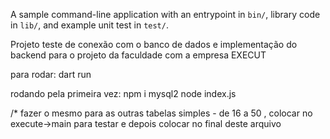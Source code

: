 A sample command-line application with an entrypoint in `bin/`, library code
in `lib/`, and example unit test in `test/`.

Projeto teste de conexão com o banco de dados e implementação do backend para o projeto da faculdade com a empresa EXECUT

para rodar: dart run

rodando pela primeira vez: 
                            npm i mysql2
                            node index.js




/*  fazer o mesmo para as outras tabelas simples - de 16 a 50 , colocar no execute->main para testar e depois colocar no final deste arquivo


  <!-- // ClienteController clienteController = ClienteController();

    // clienteController.create(
    //   complemento: "'Apto 45'",
    //   cpfCnpj: "12345678901234",
    //   logradouro: "'Rua das Flores, 123'",
    //   nomeCliente: "'João Silva'",
    //   razaoSocial: "'JS Serviços'",
    //   telefone: "11987654321",
    // );

    // clienteController.readByID(
    //   idCliente: 9,
    // );

    // clienteController.update(
    //   complemento: "'Apto 1010'",
    //   cpfCnpj: "12345678901234",
    //   logradouro: "'Rua das Flores, 123'",
    //   nomeCliente: "'João Silva'",
    //   razaoSocial: "'JS Serviços'",
    //   telefone: "11987654321",
    //   idCliente: 8,
    // );

    // clienteController.delete(
    //   idCliente: 8,
    // );

    // clienteController.list();

    // clienteController.search(
    //     operator: "like", value: "'%Jo%'", paramter: "nomeCliente"); -->

<!--
    UsuarioController usuarioController = UsuarioController();

    usuarioController.create(
      complemento: "Quadra 13 Lote 20 Casa 01 Setor: Mansões Paraíso",
      cpfCnpj: "23132089000145",
      logradouro: "Rua J70, s/n",
      nomeUsuario: "Antônio Almeida",
      razaoSocial: "Execut Construções e Reformas",
      telefone: "62996551100",
    );

    usuarioController.readByID(
      idUsuario: 1,
    );

    usuarioController.update(
      complemento: "Quadra 13 Lote 20 Casa 01 Setor: Mansões Paraíso",
      cpfCnpj: "23132089000145",
      logradouro: "Rua J70, s/n",
      nomeUsuario: "Antônio Almeida de Souza",
      razaoSocial: "Execut Construções e Reformas",
      telefone: "62996551100",
      idUsuario: 1,
    );

    usuarioController.delete(
      idUsuario: 1,
    );

    usuarioController.list();

    usuarioController.search(
        operator: "like", value: "'%Ex%'", paramter: "nomeCliente"); -->

<!-- 
TipoMaoDeObraController tipoMaoDeObraController = TipoMaoDeObraController();

    tipoMaoDeObraController.create(
       nomeTipo: "Eletricista",
       descricao: "instalações elétricas"
    );

    tipoMaoDeObraController.readByID(
      idTipo: 1,
    );

    tipoMaoDeObraController.update(
      nomeTipo: "",
      descricao: "",
      idTipo: 1,
    );

    tipoMaoDeObraController.delete(
      idTipo: 1,
    );

    tipoMaoDeObraController.list();

    tipoMaoDeObraController.search(
        operator: "like", value: "'%Ex%'", paramter: "nomeCliente"); -->

<!--
    TempoDeObraController tempoDeObraController = TempoDeObraController();

    tempoDeObraController.create(
       nomeTempo: "Curto prazo",
    );

    tempoDeObraController.readByID(
      idTempo: 1,
    );

    tempoDeObraController.update(
      nomeTempo: "",
      idTempo: 1,
    );

    tempoDeObraController.delete(
      idTempo: 1,
    );

    tempoDeObraController.list();

    tempoDeObraController.search(
        operator: "like", value: "'%Ex%'", paramter: "nomeCliente");
  -->

<!-- 
  TipoDeFornecedorController tipoDeFornecedorController = TipoDeFornecedorController();

  tipoDeFornecedorController.create(
      nomeTipo: "Material de construção",
      descricao: "Fornecedor de materiais para construção civil",
  );

  tipoDeFornecedorController.readByID(
    idTipo: 1,
  );

  tipoDeFornecedorController.update(
    nomeTipo: "Material elétrico",
    descricao: "Fornecedor de materiais para construção civil",
    idTipo: 1,
  );

  tipoDeFornecedorController.delete(
    idTipo: 1,
  );

  tipoDeFornecedorController.list();

  tipoDeFornecedorController.search(
      operator: "like", value: "'%Ex%'", paramter: "nomeCliente");
  -->

<!--
  OrigemRecursoController origemRecursoController = OrigemRecursoController();

  origemRecursoController.create(
      tipoOrigem: "Material de construção",
      percentual: "Fornecedor de materiais para construção civil",
  );

  origemRecursoController.readByID(
    idOrigem: 1,
  );

  origemRecursoController.update(
    tipoOrigem: "Material elétrico",
    percentual: "Fornecedor de materiais para construção civil",
    idOrigem: 1,
  );

  origemRecursoController.delete(
    idOrigem: 1,
  );

  origemRecursoController.list();

  origemRecursoController.search(
      operator: "like", value: "'%Ex%'", paramter: "nomeCliente");
-->

<!-- 
  PagamentoController pagamentoController = PagamentoController();

  pagamentoController.create(
    tipoPagamento: "À vista",
    moeda: "PIX",
  );

  pagamentoController.readByID(
    idPagamento: 1,
  );

  pagamentoController.update(
    tipoPagamento: "A prazo",
    moeda: "Cartão de Crédito 4x",
    idPagamento: 1,
  );

  pagamentoController.delete(
    idPagamento: 1,
  );

  pagamentoController.list();

  pagamentoController.search(
      operator: "like", value: "'%Ex%'", paramter: "tipoPagamento");




--- 


